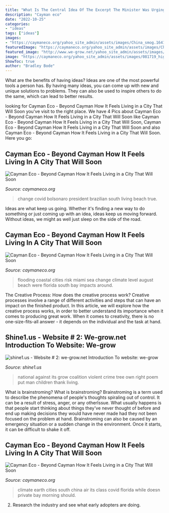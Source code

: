 ```yaml
---
title: "What Is The Central Idea Of The Excerpt The Minister Was Urging Us To Pray : National Against Its Grow Coalition Violent Crime Tree Own Right Poem Put Man Children Thank Living"
description: "Cayman eco"
date: "2022-10-25"
categories:
- "ideas"
tags: ["ideas"]
images:
- "https://caymaneco.org/yahoo_site_admin/assets/images/China_smog.164114155_std.jpg"
featuredImage: "https://caymaneco.org/yahoo_site_admin/assets/images/China_smog.164114155_std.jpg"
featured_image: "http://www.we-grow.net/yahoo_site_admin/assets/images/20170826_123617.237114020_std.jpg"
image: "https://caymaneco.org/yahoo_site_admin/assets/images/081719_high-tide-cities_feat.21784848_std.jpg"
ShowToc: true
author: "Bradley Bode"
---
```



What are the benefits of having ideas?
Ideas are one of the most powerful tools a person has. By having many ideas, you can come up with new and unique solutions to problems. They can also be used to inspire others to do the same, which can lead to better results.

	

		
looking for Cayman Eco - Beyond Cayman How It Feels Living in a City That Will Soon you've visit to the right place. We have 4 Pics about Cayman Eco - Beyond Cayman How It Feels Living in a City That Will Soon like Cayman Eco - Beyond Cayman How It Feels Living in a City That Will Soon, Cayman Eco - Beyond Cayman How It Feels Living in a City That Will Soon and also Cayman Eco - Beyond Cayman How It Feels Living in a City That Will Soon. Here you go:
		
    
## Cayman Eco - Beyond Cayman How It Feels Living In A City That Will Soon

<img loading=lazy src="https://caymaneco.org/yahoo_site_admin/assets/images/Brazil_1280p.21791838_std.jpg" onerror="this.onerror=null;this.src='https://tse3.mm.bing.net/th?id=OIP.RyOyMfl3eRyhybqQjbuEdwHaEK&amp;pid=15.1';" alt="Cayman Eco - Beyond Cayman How It Feels Living in a City That Will Soon">

_Source: caymaneco.org_

>change covid bolsonaro president brazilian south living beach true. 

	

Ideas are what keep us going. Whether it's finding a new way to do something or just coming up with an idea, ideas keep us moving forward. Without ideas, we might as well just sleep on the side of the road.

    
## Cayman Eco - Beyond Cayman How It Feels Living In A City That Will Soon

<img loading=lazy src="https://caymaneco.org/yahoo_site_admin/assets/images/081719_high-tide-cities_feat.21784848_std.jpg" onerror="this.onerror=null;this.src='https://tse2.mm.bing.net/th?id=OIP.PkCpLrzVzEb8rD0w035jyQHaEK&amp;pid=15.1';" alt="Cayman Eco - Beyond Cayman How It Feels Living in a City That Will Soon">

_Source: caymaneco.org_

>flooding coastal cities risk miami sea change climate level august beach were florida south bay impacts around. 

	

The Creative Process: How does the creative process work?
Creative processes involve a range of different activities and steps that can have an impact on the finished product. In this article, we will explore how the creative process works, in order to better understand its importance when it comes to producing great work.
When it comes to creativity, there is no one-size-fits-all answer - it depends on the individual and the task at hand.

    
## Shine1.us - Website # 2: We-grow.net ﻿Introduction To Website: We-grow

<img loading=lazy src="http://www.we-grow.net/yahoo_site_admin/assets/images/20170826_123617.237114020_std.jpg" onerror="this.onerror=null;this.src='https://tse2.mm.bing.net/th?id=OIP.DyyRtLSPD91pbdZL5dWhTgHaFj&amp;pid=15.1';" alt="shine1.us - Website # 2: we-grow.net ﻿Introduction To website: we-grow">

_Source: shine1.us_

>national against its grow coalition violent crime tree own right poem put man children thank living. 

	

What is brainstroming?
What is brainstroming? Brainstroming is a term used to describe the phenomena of people's thoughts spiraling out of control. It can be a result of stress, anger, or any otherIssue. What usually happens is that people start thinking about things they've never thought of before and end up making decisions they would have never made had they not been focused on the problem at hand. Brainstroming can also be caused by an emergency situation or a sudden change in the environment. Once it starts, it can be difficult to shake it off.

    
## Cayman Eco - Beyond Cayman How It Feels Living In A City That Will Soon

<img loading=lazy src="https://caymaneco.org/yahoo_site_admin/assets/images/China_smog.164114155_std.jpg" onerror="this.onerror=null;this.src='https://tse1.mm.bing.net/th?id=OIP.qf5a_1uOfrwT75tlxm1bmwHaEU&amp;pid=15.1';" alt="Cayman Eco - Beyond Cayman How It Feels Living in a City That Will Soon">

_Source: caymaneco.org_

>climate earth cities south china air its class covid florida while doesn private bay morning should. 

	

2. Research the industry and see what early adopters are doing.

